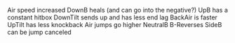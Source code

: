 Air speed increased
DownB heals (and can go into the negative?)
UpB has a constant hitbox
DownTilt sends up and has less end lag
BackAir is faster
UpTilt has less knockback
Air jumps go higher
NeutralB B-Reverses
SideB can be jump canceled